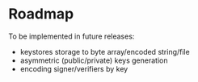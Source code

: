 # Roadmap

To be implemented in future releases:

* keystores storage to byte array/encoded string/file
* asymmetric \(public/private\) keys generation
* encoding signer/verifiers by key

